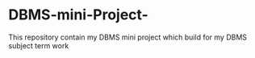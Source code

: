 # DBMS-mini-Project-
This repository contain my DBMS  mini project which build for my DBMS subject term work

